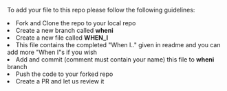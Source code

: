 To add your file to this repo please follow the following guidelines:
<li> Fork and Clone the repo to your local repo
<li> Create a new branch called <b>wheni</b>
<li> Create a new file called <b>WHEN_I</b>
<li> This file contains the completed "When I.." given in readme and you can add more "When I"s if you wish
<li> Add and commit (comment must contain your name) this file to <b>wheni</b> branch 
<li> Push the code to your forked repo
<li> Create a PR and let us review it
